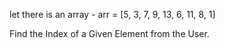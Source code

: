 let there is an array - 
arr = [5, 3, 7, 9, 13, 6, 11, 8, 1]

Find the Index of a Given Element from the User.